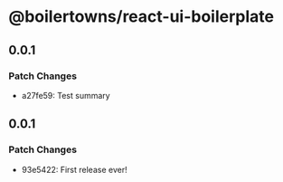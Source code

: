 # @boilertowns/react-ui-boilerplate

## 0.0.1

### Patch Changes

- a27fe59: Test summary

## 0.0.1

### Patch Changes

- 93e5422: First release ever!
